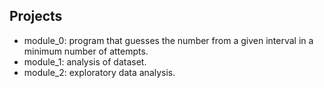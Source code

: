 ## Projects
- module_0: program that guesses the number from a given interval in a minimum number of attempts.
- module_1: analysis of dataset.
- module_2: exploratory data analysis.
